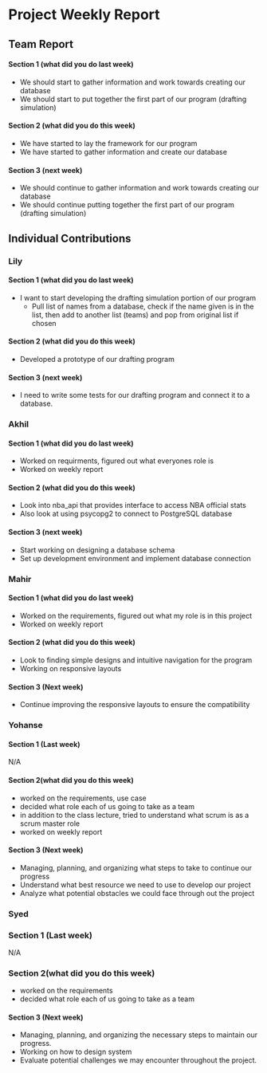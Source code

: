 # Project Weekly Report
## Team Report
#### Section 1 (what did you do last week)
* We should start to gather information and work towards creating our database
* We should start to put together the first part of our program (drafting simulation)
#### Section 2 (what did you do this week)
* We have started to lay the framework for our program
* We have started to gather information and create our database
#### Section 3 (next week)
* We should continue to gather information and work towards creating our database
* We should continue putting together the first part of our program (drafting simulation)
## Individual Contributions
### Lily
#### Section 1 (what did you do last week)
* I want to start developing the drafting simulation portion of our program
    * Pull list of names from a database, check if the name given is in the list, then add to another list (teams) and pop from original list if chosen
#### Section 2 (what did you do this week)
* Developed a prototype of our drafting program
#### Section 3 (next week)
* I need to write some tests for our drafting program and connect it to a database.
### Akhil
#### Section 1 (what did you do last week)
* Worked on requirments, figured out what everyones role is
* Worked on weekly report
#### Section 2 (what did you do this week)
* Look into nba_api that provides interface to access NBA official stats
* Also look at using psycopg2 to connect to PostgreSQL database 
#### Section 3 (next week)
* Start working on designing a database schema
* Set up development environment and implement database connection
### Mahir
#### Section 1 (what did you do last week) 
* Worked on the requirements, figured out what my role is in this project
* Worked on weekly report
#### Section 2 (what did you do this week) 
* Look to finding simple designs and intuitive navigation for the program
* Working on responsive layouts
#### Section 3 (Next week)
* Continue improving the responsive layouts to ensure the compatibility 
### Yohanse
#### Section 1 (Last week)
N/A
#### Section 2(what did you do this week)
* worked on the requirements, use case
* decided what role each of us going to take as a team
* in addition to the class lecture, tried to understand what scrum is as a scrum master role
* worked on weekly report
#### Section 3 (Next week)
* Managing, planning, and organizing what steps to take to continue our progress
* Understand what best resource we need to use to develop our project
* Analyze what potential obstacles we could face through out the project
### Syed 
### Section 1 (Last week)
N/A
### Section 2(what did you do this week)
* worked on the requirements
* decided what role each of us going to take as a team
#### Section 3 (Next week)
* Managing, planning, and organizing the necessary steps to maintain our progress.
* Working on how to design system 
* Evaluate potential challenges we may encounter throughout the project.
